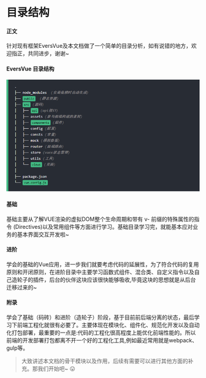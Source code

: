 # 目录结构

#### 正文

针对现有框架EversVue及本文档做了一个简单的目录分析，如有说错的地方，欢迎指正，共同进步，谢谢~

#### EversVue 目录结构

![文件目录](../assets/images/struture.png)

#### 基础

基础主要从了解VUE渲染的虚拟DOM整个生命周期和带有 v- 前缀的特殊属性的指令 (Directives)以及常用组件等方面进行学习。基础目录学习完，就能基本应对业务的基本界面交互开发啦~

#### 进阶

学会的基础的Vue应用，进一步我们就要考虑代码的延展性，为了符合代码的复用原则和开闭原则，在进阶目录中主要学习函数式组件、混合类、自定义指令以及自己造轮子的插件，后台的伙伴这块应该很快能够吸收,毕竟这块的思想就是从后台迁移过来的~

#### 附录

学会了基础（码砖）和进阶（造轮子）阶段，基于目前前后端分离的状态，最后学习下前端工程化就很有必要了。主要体现在模块化、组件化、规范化开发以及自动化打包部署，最重要的一点是:代码的工程化很高程度上能优化前端性能的。所以前端的开发部署打包都离不开一个好的工程化工具,例如最近常用就是webpack、gulp等。

> 大致讲述本文档的骨干模块以及作用，后续有需要可以进行其他方面的补充。那我们开始吧~
:stuck_out_tongue:
